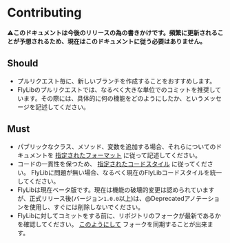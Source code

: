 # Contributing

⚠️**このドキュメントは今後のリリースの為の書きかけです。頻繁に更新されることが予想されるため、現在はこのドキュメントに従う必要はありません。**

## Should

- プルリクエスト毎に、新しいブランチを作成することをおすすめします。
- FlyLibのプルリクエストでは、なるべく大きな単位でのコミットを推奨しています。その際には、具体的に何の機能をどのようにしたか、というメッセージを記述してください。

## Must

- パブリックなクラス、メソッド、変数を追加する場合、それらについてのドキュメントを [指定されたフォーマット](https://github.com) に従って記述してください。
- コードの一貫性を保つため、 [指定されたコードスタイル](https://github.com) に従ってください。 FlyLibに問題が無い場合、なるべく現在のFlyLibコードスタイルを統一してください。
- FlyLibは現在ベータ版です。現在は機能の破壊的変更は認められていますが、正式リリース後(バージョン`1.0.0`以上)は、@Deprecatedアノテーションを使用し、すぐには削除しないでください。
- FlyLibに対してコミットをする前に、リポジトリのフォークが最新であるかを確認してください。 [このようにして](https://docs.github.com/en/github/collaborating-with-pull-requests/working-with-forks/syncing-a-fork) フォークを同期することが出来ます。